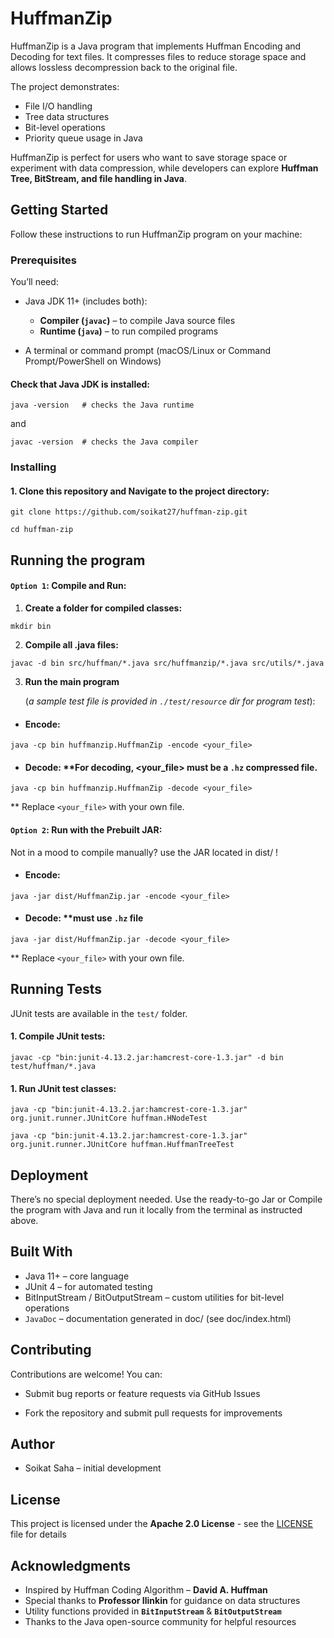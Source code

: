# HuffmanZip 

HuffmanZip is a Java program that implements Huffman Encoding and Decoding for text files. 
It compresses files to reduce storage space and allows lossless decompression back to the original file. 

The project demonstrates:
* File I/O handling
* Tree data structures
* Bit-level operations
* Priority queue usage in Java

HuffmanZip is perfect for users who want to save storage space or experiment with data compression, while developers can explore **Huffman Tree, BitStream, and file handling in Java**.

## Getting Started

Follow these instructions to run HuffmanZip program on your machine:

### **Prerequisites**

You’ll need:

* Java JDK 11+ (includes both):
    - **Compiler (`javac`)** – to compile Java source files
    - **Runtime (`java`)** – to run compiled programs

* A terminal or command prompt (macOS/Linux or Command Prompt/PowerShell on Windows)

#### Check that Java JDK is installed:

```
java -version   # checks the Java runtime
```
and
```
javac -version  # checks the Java compiler
```

### **Installing**

#### 1. Clone this repository and Navigate to the project directory:

```
git clone https://github.com/soikat27/huffman-zip.git
```

```
cd huffman-zip
```

## Running the program


#### `Option 1`: Compile and Run:

1. **Create a folder for compiled classes:**

```
mkdir bin
```

2. **Compile all .java files:**

```
javac -d bin src/huffman/*.java src/huffmanzip/*.java src/utils/*.java
```

3. **Run the main program**

    (*a sample test file is provided in `./test/resource` dir for program test*):

* #### Encode:
```
java -cp bin huffmanzip.HuffmanZip -encode <your_file>
```

* #### Decode: **For decoding, <your_file> must be a `.hz` compressed file.
```
java -cp bin huffmanzip.HuffmanZip -decode <your_file>
``` 

** Replace `<your_file>` with your own file.


#### `Option 2`: Run with the Prebuilt JAR:
Not in a mood to compile manually? use the JAR located in dist/ !

* #### Encode:
```
java -jar dist/HuffmanZip.jar -encode <your_file>
```

* #### Decode: **must use `.hz` file
```
java -jar dist/HuffmanZip.jar -decode <your_file>
```

** Replace `<your_file>` with your own file.



## Running Tests

JUnit tests are available in the `test/` folder.

#### 1. Compile JUnit tests:

```
javac -cp "bin:junit-4.13.2.jar:hamcrest-core-1.3.jar" -d bin test/huffman/*.java
```

#### 1. Run JUnit test classes:

```
java -cp "bin:junit-4.13.2.jar:hamcrest-core-1.3.jar" org.junit.runner.JUnitCore huffman.HNodeTest
```
```
java -cp "bin:junit-4.13.2.jar:hamcrest-core-1.3.jar" org.junit.runner.JUnitCore huffman.HuffmanTreeTest
```

## Deployment

There’s no special deployment needed. Use the ready-to-go Jar or Compile the program with Java and run it locally from the terminal as instructed above.

## Built With

* Java 11+ – core language
* JUnit 4 – for automated testing
* BitInputStream / BitOutputStream – custom utilities for bit-level operations
* `JavaDoc` – documentation generated in doc/ (see doc/index.html)

## Contributing

Contributions are welcome! You can:

* Submit bug reports or feature requests via GitHub Issues

* Fork the repository and submit pull requests for improvements

## Author

* Soikat Saha – initial development


## License

This project is licensed under the **Apache 2.0 License** - see the [LICENSE](LICENSE) file for details

## Acknowledgments

* Inspired by Huffman Coding Algorithm – **David A. Huffman**
* Special thanks to **Professor Ilinkin** for guidance on data structures
* Utility functions provided in **`BitInputStream`** & **`BitOutputStream`**
* Thanks to the Java open-source community for helpful resources 